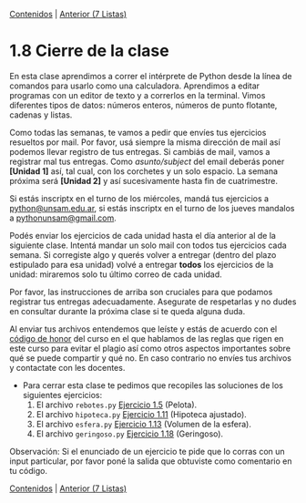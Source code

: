 [Contenidos](../Contenidos.md) \| [Anterior (7 Listas)](07_Listas.md)

# 1.8 Cierre de la clase

En esta clase aprendimos a correr el intérprete de Python desde la línea de comandos para usarlo como una calculadora. Aprendimos a editar programas con un editor de texto y a correrlos en la terminal. Vimos diferentes tipos de datos: números enteros, números de punto flotante, cadenas y listas.

Como todas las semanas, te vamos a pedir que envíes tus ejercicios resueltos por mail. Por favor, usá siempre la misma dirección de mail así podemos llevar registro de tus entregas. Si cambiás de mail, vamos a registrar mal tus entregas. Como *asunto/subject* del email deberás poner **[Unidad 1]** así, tal cual, con los corchetes y un solo espacio. La semana próxima será **[Unidad 2]** y así sucesivamente hasta fin de cuatrimestre.

Si estás inscriptx en el turno de los miércoles, mandá tus ejercicios a python@unsam.edu.ar, si estás inscriptx en el turno de los jueves mandalos a pythonunsam@gmail.com.


Podés enviar los ejercicios de cada unidad hasta el día anterior al de la siguiente clase. Intentá mandar un solo mail con todos tus ejercicios cada semana. Si corregiste algo y querés volver a entregar (dentro del plazo estipulado para esa unidad) volvé a entregar **todos** los ejercicios de la unidad: miraremos solo tu último correo de cada unidad.

Por favor, las instrucciones de arriba son cruciales para que podamos registrar tus entregas adecuadamente. Asegurate de respetarlas y no dudes en consultar durante la próxima clase si te queda alguna duda.

Al enviar tus archivos entendemos que leíste y estás de acuerdo con el [código de honor](../Codigo.md) del curso en el que hablamos de las reglas que rigen en este curso para evitar el plagio así como otros aspectos importantes sobre qué se puede compartir y qué no. En caso contrario no envíes tus archivos y contactate con les docentes.

* Para cerrar esta clase te pedimos que recopiles las soluciones de los siguientes ejercicios:
    1. El archivo `rebotes.py` [Ejercicio 1.5](../01_Intro_a_Python/03_Hello_world.md#ejercicio-15-la-pelota-que-rebota) (Pelota).
    2. El archivo `hipoteca.py` [Ejercicio 1.11](../01_Intro_a_Python/04_Numeros.md#ejercicio-111-hipoteca-ajustado) (Hipoteca ajustado). 
    3. El archivo `esfera.py` [Ejercicio 1.13](../01_Intro_a_Python/04_Numeros.md#ejercicio-113-el-volumen-de-una-esfera) (Volumen de la esfera). 
    4. El archivo `geringoso.py` [Ejercicio 1.18](../01_Intro_a_Python/06_Strings.md#ejercicio-118-geringoso-rustico) (Geringoso). 


Observación: Si el enunciado de un ejercicio te pide que lo corras con un input particular, por favor poné la salida que obtuviste como comentario en tu código.


[Contenidos](../Contenidos.md) \| [Anterior (7 Listas)](07_Listas.md)

